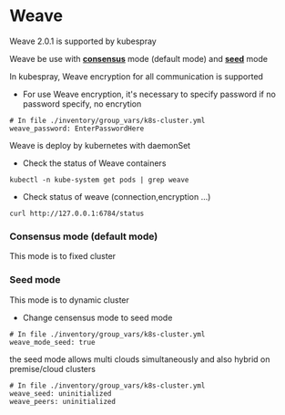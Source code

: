 Weave
=======

Weave 2.0.1 is supported by kubespray

Weave be use with [**consensus**](https://www.weave.works/docs/net/latest/ipam/#initialization) mode (default mode) and [**seed**](https://www.weave.works/docs/net/latest/ipam/#initialization) mode

In kubespray, Weave encryption for all communication is supported
* For use Weave encryption, it's necessary to specify password
if no password specify, no encrytion
```
# In file ./inventory/group_vars/k8s-cluster.yml
weave_password: EnterPasswordHere
```

Weave is deploy by kubernetes with daemonSet
* Check the status of Weave containers
```
kubectl -n kube-system get pods | grep weave
```
* Check status of weave (connection,encryption ...)
```
curl http://127.0.0.1:6784/status
```

### Consensus mode (default mode)
This mode is to fixed cluster

### Seed mode
This mode is to dynamic cluster
* Change censensus mode to seed mode
```
# In file ./inventory/group_vars/k8s-cluster.yml
weave_mode_seed: true
```
the seed mode allows multi clouds simultaneously and also hybrid on premise/cloud clusters

```
# In file ./inventory/group_vars/k8s-cluster.yml
weave_seed: uninitialized
weave_peers: uninitialized
```